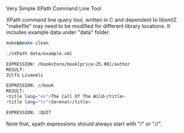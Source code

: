 Very Simple XPath Command Line Tool

XPath command line query tool, written in C and dependent to libxml2. "makefile" may need to be modified for different library locations.
It includes example data under "data" folder. 

```bash
make&&make clean

./sXPath data/example.xml

EXPRESSION: /bookstore/book[price>25.00]/author       
RESULT:
Zülfü Livaneli

EXPRESSION: //book
RESULT:
<title lang="en">The Call Of The Wild</title>
<title lang="tr">Serenat</title>

EXPRESSION: :QUIT

```

Note that, xpath expressions should always start with "/" or "//".
